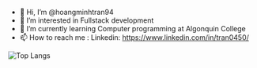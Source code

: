 - 👋 Hi, I’m @hoangminhtran94
- 👀 I’m interested in Fullstack development
- 🌱 I’m currently learning Computer programming at Algonquin College
- 📫 How to reach me : Linkedin: https://www.linkedin.com/in/tran0450/ 

<!---
hoangminhtran94/hoangminhtran94 is a ✨ special ✨ repository because its `README.md` (this file) appears on your GitHub profile.
You can click the Preview link to take a look at your changes.
--->
![Top Langs](https://github-readme-stats.vercel.app/api/top-langs/?username=hoangminhtran94&langs_count=9)
